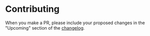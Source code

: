# Contributing

When you make a PR, please include your proposed changes in the "Upcoming" section of the [changelog](CHANGELOG.md).
